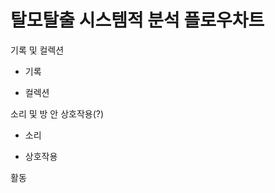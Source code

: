 탈모탈출 시스템적 분석 플로우차트
================================


기록 및 컬렉션
 * 기록
       
 * 컬렉션



소리 및 방 안 상호작용(?)
 * 소리
 
 * 상호작용



활동
 
